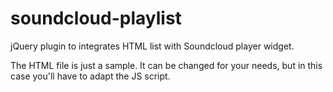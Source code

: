 # soundcloud-playlist
jQuery plugin to integrates HTML list with Soundcloud player widget.

The HTML file is just a sample. It can be changed for your needs, but in this case you'll have to adapt the JS script.